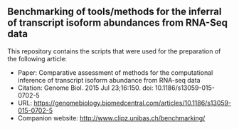 ## Benchmarking of tools/methods for the inferral of transcript isoform abundances from RNA-Seq data

This repository contains the scripts that were used for the preparation of the following article:

* Paper: Comparative assessment of methods for the computational inference of transcript isoform abundance from RNA-seq data
* Citation: Genome Biol. 2015 Jul 23;16:150. doi: 10.1186/s13059-015-0702-5
* URL: <https://genomebiology.biomedcentral.com/articles/10.1186/s13059-015-0702-5>
* Companion website: <http://www.clipz.unibas.ch/benchmarking/>
